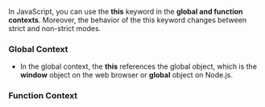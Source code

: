 In JavaScript, you can use the **this** keyword in the **global and function contexts**. Moreover, the behavior of the  this keyword changes between strict and non-strict modes.

### Global Context
- In the global context, the **this** references the global object, which is the **window** object on the web browser or **global** object on Node.js.

### Function Context